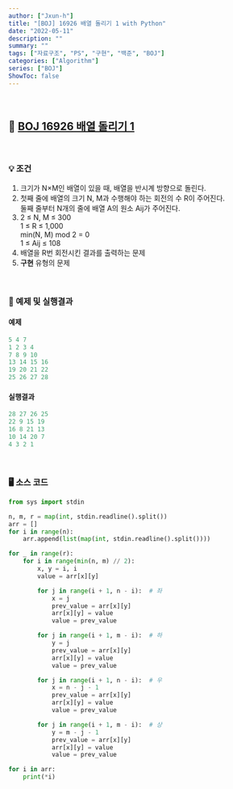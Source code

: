 ```yaml
---
author: ["Jxun-h"]
title: "[BOJ] 16926 배열 돌리기 1 with Python"
date: "2022-05-11"
description: ""
summary: ""
tags: ["자료구조", "PS", "구현", "백준", "BOJ"]
categories: ["Algorithm"]
series: ["BOJ"]
ShowToc: false
---
```


<br>

## 📌 <a href="https://www.acmicpc.net/problem/16926" target="_blank">BOJ 16926 배열 돌리기 1</a>

<br>

### 💡 조건

1.  크기가 N×M인 배열이 있을 때, 배열을 반시계 방향으로 돌린다.
2.  첫째 줄에 배열의 크기 N, M과 수행해야 하는 회전의 수 R이 주어진다.  
    둘째 줄부터 N개의 줄에 배열 A의 원소 Aij가 주어진다.
3.  2 ≤ N, M ≤ 300  
    1 ≤ R ≤ 1,000  
    min(N, M) mod 2 = 0  
    1 ≤ Aij ≤ 108
4.  배열을 R번 회전시킨 결과를 출력하는 문제
5.  **구현** 유형의 문제

<br>

### 🔖 예제 및 실행결과

#### 예제

```py
5 4 7
1 2 3 4
7 8 9 10
13 14 15 16
19 20 21 22
25 26 27 28
```

#### 실행결과

```py
28 27 26 25
22 9 15 19
16 8 21 13
10 14 20 7
4 3 2 1
```

<br>

### 🖥 소스 코드

```py
from sys import stdin

n, m, r = map(int, stdin.readline().split())
arr = []
for i in range(n):
    arr.append(list(map(int, stdin.readline().split())))

for _ in range(r):
    for i in range(min(n, m) // 2):
        x, y = i, i
        value = arr[x][y]

        for j in range(i + 1, n - i):  # 좌
            x = j
            prev_value = arr[x][y]
            arr[x][y] = value
            value = prev_value

        for j in range(i + 1, m - i):  # 하
            y = j
            prev_value = arr[x][y]
            arr[x][y] = value
            value = prev_value

        for j in range(i + 1, n - i):  # 우
            x = n - j - 1
            prev_value = arr[x][y]
            arr[x][y] = value
            value = prev_value

        for j in range(i + 1, m - i):  # 상
            y = m - j - 1
            prev_value = arr[x][y]
            arr[x][y] = value
            value = prev_value

for i in arr:
    print(*i)
```
